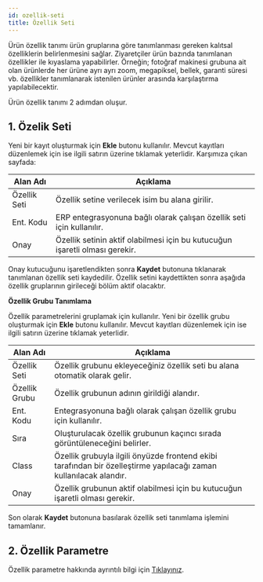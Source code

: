 ```yaml
---
id: ozellik-seti
title: Özellik Seti
---
```


Ürün özellik tanımı ürün gruplarına göre tanımlanması gereken kalıtsal özelliklerin belirlenmesini sağlar. Ziyaretçiler ürün bazında tanımlanan özellikler ile kıyaslama yapabilirler. Örneğin; fotoğraf makinesi grubuna ait olan ürünlerde her ürüne ayrı ayrı zoom, megapiksel, bellek, garanti süresi vb. özellikler tanımlanarak istenilen ürünler arasında karşılaştırma yapılabilecektir.

Ürün özellik tanımı 2 adımdan oluşur.

## 1. Özelik Seti

Yeni bir kayıt oluşturmak için **Ekle** butonu kullanılır. Mevcut kayıtları düzenlemek için ise ilgili satırın üzerine tıklamak yeterlidir. Karşımıza çıkan sayfada:

|Alan Adı|Açıklama|
|--|--|
|Özellik Seti|Özellik setine verilecek isim bu alana girilir.	|
|Ent. Kodu|ERP entegrasyonuna bağlı olarak çalışan özellik seti için kullanılır.|
|Onay|Özellik setinin aktif olabilmesi için bu kutucuğun işaretli olması gerekir.|

Onay kutucuğunu işaretlendikten sonra **Kaydet** butonuna tıklanarak tanımlanan özellik seti kaydedilir. Özellik setini kaydettikten sonra aşağıda özellik gruplarının girileceği bölüm aktif olacaktır.

**Özellik Grubu Tanımlama**

Özellik parametrelerini gruplamak için kullanılır. Yeni bir özellik grubu oluşturmak için **Ekle** butonu kullanılır. Mevcut kayıtları düzenlemek için ise ilgili satırın üzerine tıklamak yeterlidir.

|Alan Adı|Açıklama|
|--|--|
|Özellik Seti|Özellik grubunu ekleyeceğiniz özellik seti bu alana otomatik olarak gelir.|
|Özellik Grubu|Özellik grubunun adının girildiği alandır.	|
|Ent. Kodu|Entegrasyonuna bağlı olarak çalışan özellik grubu için kullanılır.|
|Sıra|Oluşturulacak özellik grubunun kaçıncı sırada görüntüleneceğini belirler.	|
|Class|Özellik grubuyla ilgili önyüzde frontend ekibi tarafından bir özelleştirme yapılacağı zaman kullanılacak alandır.|
|Onay|Özellik grubunun aktif olabilmesi için bu kutucuğun işaretli olması gerekir.|

Son olarak **Kaydet** butonuna basılarak özellik seti tanımlama işlemini tamamlanır.

## 2. Özellik Parametre

Özellik parametre hakkında ayrıntılı bilgi için [Tıklayınız](ozellik-parametre.md).

